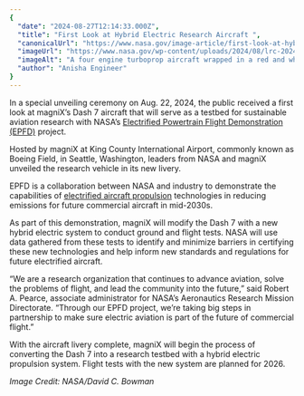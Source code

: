 ```yaml
---
{
  "date": "2024-08-27T12:14:33.000Z",
  "title": "First Look at Hybrid Electric Research Aircraft ",
  "canonicalUrl": "https://www.nasa.gov/image-article/first-look-at-hybrid-electric-research-aircraft/",
  "imageUrl": "https://www.nasa.gov/wp-content/uploads/2024/08/lrc-2024-h1-p-epfd-0711-photo-credit-nasa-david-c-bowman.jpg",
  "imageAlt": "A four engine turboprop aircraft wrapped in a red and white livery with logos and names of each partner on the project sits under the lights inside an aircraft hangar. On the ground in front of the plane is an electric powertrain with an electric motor and battery pack that will soon be swapped out with one of the aircraft’s traditional engines to form a hybrid electric system.",
  "author": "Anisha Engineer"
}
---
```


In a special unveiling ceremony on Aug. 22, 2024, the public received a first look at magniX’s Dash 7 aircraft that will serve as a testbed for sustainable aviation research with NASA’s [Electrified Powertrain Flight Demonstration (EPFD)](https://www.nasa.gov/directorates/armd/iasp/epfd/) project. 

Hosted by magniX at King County International Airport, commonly known as Boeing Field, in Seattle, Washington, leaders from NASA and magniX unveiled the research vehicle in its new livery.  

EPFD is a collaboration between NASA and industry to demonstrate the capabilities of [electrified aircraft propulsion](https://www1.grc.nasa.gov/aeronautics/eap/) technologies in reducing emissions for future commercial aircraft in mid-2030s.  

As part of this demonstration, magniX will modify the Dash 7 with a new hybrid electric system to conduct ground and flight tests. NASA will use data gathered from these tests to identify and minimize barriers in certifying these new technologies and help inform new standards and regulations for future electrified aircraft.  

“We are a research organization that continues to advance aviation, solve the problems of flight, and lead the community into the future,” said Robert A. Pearce, associate administrator for NASA’s Aeronautics Research Mission Directorate. “Through our EPFD project, we’re taking big steps in partnership to make sure electric aviation is part of the future of commercial flight.” 

With the aircraft livery complete, magniX will begin the process of converting the Dash 7 into a research testbed with a hybrid electric propulsion system. Flight tests with the new system are planned for 2026.

_Image Credit: NASA/David C. Bowman_
